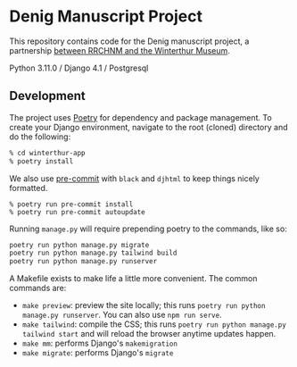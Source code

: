 # Denig Manuscript Project

This repository contains code for the Denig manuscript project, a partnership [between RRCHNM and the Winterthur Museum](https://rrchnm.org/news/rrchnm-partners-with-winterthur-museum-to-present-pennsylvania-illuminated-manuscript/).

Python 3.11.0 / Django 4.1 / Postgresql

## Development

The project uses [Poetry](https://python-poetry.org/docs/basic-usage/) for dependency and package management. To create your Django environment, navigate to the root (cloned) directory and do the following:

```sh
% cd winterthur-app
% poetry install
```

We also use [pre-commit](https://pre-commit.com) with `black` and `djhtml` to keep things nicely formatted.

```
% poetry run pre-commit install
% poetry run pre-commit autoupdate
```

Running `manage.py` will require prepending poetry to the commands, like so:

```sh
poetry run python manage.py migrate
poetry run python manage.py tailwind build
poetry run python manage.py runserver
```

A Makefile exists to make life a little more convenient. The common commands are:

- `make preview`: preview the site locally; this runs `poetry run python manage.py runserver`. You can also use `npm run serve`.
- `make tailwind`: compile the CSS; this runs `poetry run python manage.py tailwind start` and will reload the browser anytime updates happen.
- `make mm`: performs Django's `makemigration`
- `make migrate`: performs Django's `migrate`
